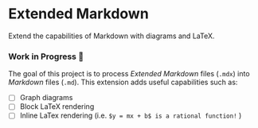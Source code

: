 # Extended Markdown
Extend the capabilities of Markdown with diagrams and LaTeX.

### Work in Progress :wrench:

The goal of this project is to process *Extended Markdown* files (`.mdx`) into *Markdown* files (`.md`). This extension adds useful capabilities such as:
- [ ] Graph diagrams
- [ ] Block LaTeX rendering
- [ ] Inline LaTex rendering (i.e. `$y = mx + b$ is a rational function!` )
